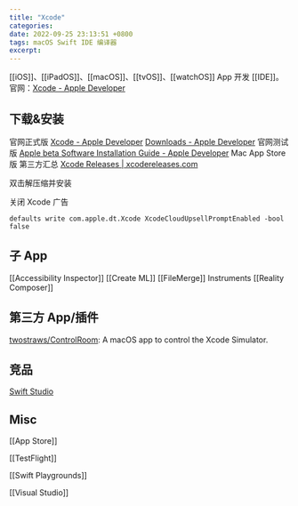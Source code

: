 ```yaml
---
title: "Xcode"
categories:
date: 2022-09-25 23:13:51 +0800
tags: macOS Swift IDE 编译器
excerpt:
---
```


[[iOS]]、[[iPadOS]]、[[macOS]]、[[tvOS]]、[[watchOS]] App 开发 [[IDE]]。官网：[Xcode - Apple Developer](https://developer.apple.com/cn/xcode/)

## 下载&安装

官网正式版
[Xcode - Apple Developer](https://developer.apple.com/xcode/) [Downloads - Apple Developer](https://developer.apple.com/download/all/?q=Xcode)
官网测试版 [Apple beta Software Installation Guide - Apple Developer](https://developer.apple.com/support/install-beta/)
Mac App Store 版
第三方汇总 [Xcode Releases | xcodereleases.com](https://xcodereleases.com/)


双击解压缩并安装

关闭 Xcode 广告
```shell
defaults write com.apple.dt.Xcode XcodeCloudUpsellPromptEnabled -bool false
```

## 子 App

[[Accessibility Inspector]]
[[Create ML]]
[[FileMerge]]
Instruments
[[Reality Composer]]

## 第三方 App/插件

[twostraws/ControlRoom](https://github.com/twostraws/ControlRoom): A macOS app to control the Xcode Simulator.

## 竞品

[Swift Studio](https://swiftstudio.app/)

## Misc

[[App Store]]

[[TestFlight]]

[[Swift Playgrounds]]

[[Visual Studio]]


